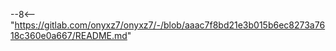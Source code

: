 --8<-- "https://gitlab.com/onyxz7/onyxz7/-/blob/aaac7f8bd21e3b015b6ec8273a7618c360e0a667/README.md"
